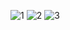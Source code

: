 ​![1](https://user-images.githubusercontent.com/83157814/217560599-782bbf3e-9c9b-4968-a562-899e7d76b410.jpg)
![2](https://user-images.githubusercontent.com/83157814/217560633-87f0e971-79ff-46e2-9363-8e731352cdff.jpg)
![3](https://user-images.githubusercontent.com/83157814/217560681-a9e57d01-6ea7-4955-bb59-fbac64b1a782.jpg)
